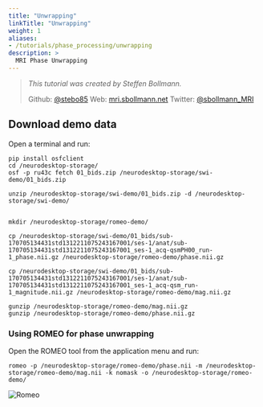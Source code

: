 ```yaml
---
title: "Unwrapping"
linkTitle: "Unwrapping"
weight: 1
aliases:
- /tutorials/phase_processing/unwrapping
description: >
  MRI Phase Unwrapping
---
```


> _This tutorial was created by Steffen Bollmann._
>
> Github: [@stebo85](https://github.com/stebo85)
> Web: [mri.sbollmann.net](https://mri.sbollmann.net/)
> Twitter: [@sbollmann_MRI](https://twitter.com/sbollmann_MRI)
## Download demo data
Open a terminal and run:
```
pip install osfclient
cd /neurodesktop-storage/
osf -p ru43c fetch 01_bids.zip /neurodesktop-storage/swi-demo/01_bids.zip

unzip /neurodesktop-storage/swi-demo/01_bids.zip -d /neurodesktop-storage/swi-demo/


mkdir /neurodesktop-storage/romeo-demo/

cp /neurodesktop-storage/swi-demo/01_bids/sub-170705134431std1312211075243167001/ses-1/anat/sub-170705134431std1312211075243167001_ses-1_acq-qsmPH00_run-1_phase.nii.gz /neurodesktop-storage/romeo-demo/phase.nii.gz

cp /neurodesktop-storage/swi-demo/01_bids/sub-170705134431std1312211075243167001/ses-1/anat/sub-170705134431std1312211075243167001_ses-1_acq-qsm_run-1_magnitude.nii.gz /neurodesktop-storage/romeo-demo/mag.nii.gz

gunzip /neurodesktop-storage/romeo-demo/mag.nii.gz
gunzip /neurodesktop-storage/romeo-demo/phase.nii.gz
```

### Using ROMEO for phase unwrapping
Open the ROMEO tool from the application menu and run:
```
romeo -p /neurodesktop-storage/romeo-demo/phase.nii -m /neurodesktop-storage/romeo-demo/mag.nii -k nomask -o /neurodesktop-storage/romeo-demo/
```
![Romeo](/MRIPhase_Tutorial/romeo.PNG 'Romeo')


